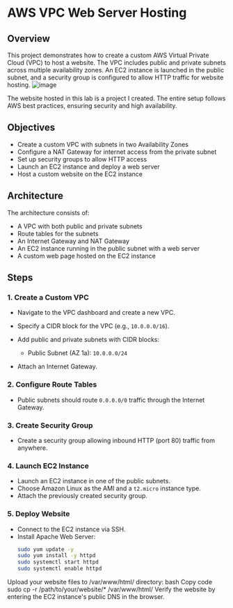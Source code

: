 # AWS VPC Web Server Hosting

## Overview
This project demonstrates how to create a custom AWS Virtual Private Cloud (VPC) to host a website. The VPC includes public and private subnets across multiple availability zones. An EC2 instance is launched in the public subnet, and a security group is configured to allow HTTP traffic for website hosting.
![image](https://github.com/user-attachments/assets/97d89698-cf7c-409b-b77e-82ba321b150f)


The website hosted in this lab is a project I created. The entire setup follows AWS best practices, ensuring security and high availability.

## Objectives
- Create a custom VPC with subnets in two Availability Zones
- Configure a NAT Gateway for internet access from the private subnet
- Set up security groups to allow HTTP access
- Launch an EC2 instance and deploy a web server
- Host a custom website on the EC2 instance

## Architecture
The architecture consists of:
- A VPC with both public and private subnets
- Route tables for the subnets
- An Internet Gateway and NAT Gateway
- An EC2 instance running in the public subnet with a web server
- A custom web page hosted on the EC2 instance

## Steps
### 1. Create a Custom VPC
- Navigate to the VPC dashboard and create a new VPC.
- Specify a CIDR block for the VPC (e.g., `10.0.0.0/16`).
- Add public and private subnets with CIDR blocks:
  - Public Subnet (AZ 1a): `10.0.0.0/24`

- Attach an Internet Gateway.

### 2. Configure Route Tables
- Public subnets should route `0.0.0.0/0` traffic through the Internet Gateway.


### 3. Create Security Group
- Create a security group allowing inbound HTTP (port 80) traffic from anywhere.

### 4. Launch EC2 Instance
- Launch an EC2 instance in one of the public subnets.
- Choose Amazon Linux as the AMI and a `t2.micro` instance type.
- Attach the previously created security group.

### 5. Deploy Website
- Connect to the EC2 instance via SSH.
- Install Apache Web Server:
  ```bash
  sudo yum update -y
  sudo yum install -y httpd
  sudo systemctl start httpd
  sudo systemctl enable httpd
Upload your website files to /var/www/html/ directory:
bash
Copy code
sudo cp -r /path/to/your/website/* /var/www/html/
Verify the website by entering the EC2 instance's public DNS in the browser.
